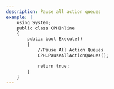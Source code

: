 ```yaml
---
description: Pause all action queues
example: |
    using System;
    public class CPHInline
    {
        public bool Execute()
        {
            //Pause All Action Queues
            CPH.PauseAllActionQueues();

            return true;
        }
    }
---
```

